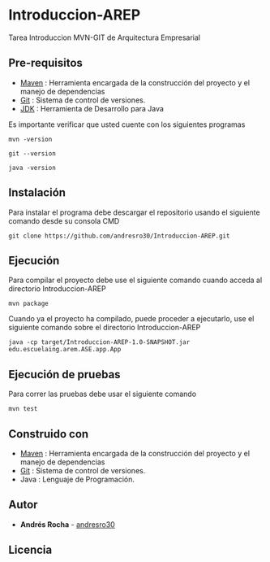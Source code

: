 # Introduccion-AREP
Tarea Introduccion MVN-GIT de Arquitectura Empresarial

## Pre-requisitos
* [Maven](https://maven.apache.org/) : Herramienta encargada de la construcción del proyecto y el manejo de dependencias
* [Git](https://git-scm.com/) : Sistema de control de versiones.
* [JDK](https://www.oracle.com/technetwork/es/java/javase/downloads/index.html) : Herramienta de Desarrollo para Java 

Es importante verificar que usted cuente con los siguientes programas 
```
mvn -version
```
```
git --version
```
```
java -version
```

## Instalación
Para instalar el programa debe descargar el repositorio usando el siguiente comando desde su consola CMD
```
git clone https://github.com/andresro30/Introduccion-AREP.git
```
## Ejecución
Para compilar el proyecto debe use el siguiente comando cuando acceda al directorio Introduccion-AREP
```
mvn package
```
Cuando ya el proyecto ha compilado, puede proceder a ejecutarlo, use el siguiente comando sobre el directorio Introduccion-AREP
```
java -cp target/Introduccion-AREP-1.0-SNAPSHOT.jar edu.escuelaing.arem.ASE.app.App
```
## Ejecución de pruebas
Para correr las pruebas debe usar el siguiente comando
```
mvn test
```
## Construido con
* [Maven](https://maven.apache.org/) : Herramienta encargada de la construcción del proyecto y el manejo de dependencias
* [Git](https://git-scm.com/) : Sistema de control de versiones.
* Java : Lenguaje de Programación.
## Autor
* **Andrés Rocha** - [andresro30](https://github.com/andresro30)

## Licencia 

